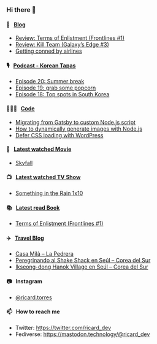 ### Hi there 👋

#### 📝 &nbsp;&nbsp;[Blog](https://ricard.blog)

- [Review: Terms of Enlistment (Frontlines #1)](https://ricard.blog/review/terms-of-enlistment/)
- [Review: Kill Team (Galaxy’s Edge #3)](https://ricard.blog/review/kill-team/)
- [Getting conned by airlines](https://ricard.blog/rant/getting-conned-by-airlines/)

#### 🎙 &nbsp;&nbsp;[Podcast - Korean Tapas](https://koreantapas.show/)

- [Episode 20: Summer break](https://anchor.fm/korean-tapas/episodes/Episode-20-Summer-break-e1m0mtv)
- [Episode 19: grab some popcorn](https://anchor.fm/korean-tapas/episodes/Episode-19-grab-some-popcorn-e1l68ul)
- [Episode 18: Top spots in South Korea](https://anchor.fm/korean-tapas/episodes/Episode-18-Top-spots-in-South-Korea-e1k57la)

#### 👨🏻‍💻 &nbsp;&nbsp;[Code](https://ricard.dev)

- [Migrating from Gatsby to custom Node.js script](https://ricard.dev/migrating-from-gatsby-to-custom-node-js-script/)
- [How to dynamically generate images with Node.js](https://ricard.dev/how-to-dynamically-generate-images-with-node-js/)
- [Defer CSS loading with WordPress](https://ricard.dev/defer-css-loading-with-wordpress/)

#### 🍿 &nbsp;&nbsp;[Latest watched Movie](https://quicoto.github.io/reviews/movies/)

- [Skyfall](https://quicoto.github.io/reviews/movies/skyfall/)

#### 📺 &nbsp;&nbsp;[Latest watched TV Show](https://quicoto.github.io/reviews/tv-shows)

- [Something in the Rain 1x10](https://quicoto.github.io/reviews/tv-shows/something-in-the-rain/1x10)

#### 📚 &nbsp;&nbsp;[Latest read Book](https://ricard.blog/books/)

- [Terms of Enlistment (Frontlines #1)](https://www.goodreads.com/review/show/3103471132?utm_medium=api&amp;utm_source=rss)

#### ✈️ &nbsp;&nbsp;[Travel Blog](https://www.quicoto.com/)

- [Casa Milà – La Pedrera](https://www.quicoto.com/casa-mila-la-pedrera/)
- [Peregrinando al Shake Shack en Seúl – Corea del Sur](https://www.quicoto.com/shake-shack-seul/)
- [Ikseong-dong Hanok Village en Seúl – Corea del Sur](https://www.quicoto.com/ikseong-dong-hanok-village-seul/)

#### 📷 &nbsp;&nbsp;Instagram
- [@ricard.torres](https://www.instagram.com/ricard.torres/)

#### 📫 &nbsp;&nbsp;How to reach me

- Twitter: https://twitter.com/ricard_dev
- Fediverse: https://mastodon.technology/@ricard_dev
